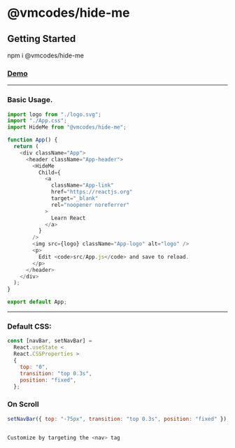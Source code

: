 # @vmcodes/hide-me

## Getting Started

npm i @vmcodes/hide-me

### [Demo](https://vmcodes-hide-me.netlify.app/)

---

### Basic Usage.

```javascript
import logo from "./logo.svg";
import "./App.css";
import HideMe from "@vmcodes/hide-me";

function App() {
  return (
    <div className="App">
      <header className="App-header">
        <HideMe
          Child={
            <a
              className="App-link"
              href="https://reactjs.org"
              target="_blank"
              rel="noopener noreferrer"
            >
              Learn React
            </a>
          }
        />
        <img src={logo} className="App-logo" alt="logo" />
        <p>
          Edit <code>src/App.js</code> and save to reload.
        </p>
      </header>
    </div>
  );
}

export default App;
```

---

### Default CSS:

```javascript
const [navBar, setNavBar] =
  React.useState <
  React.CSSProperties >
  {
    top: "0",
    transition: "top 0.3s",
    position: "fixed",
  };
```

### On Scroll

```javascript
setNavBar({ top: "-75px", transition: "top 0.3s", position: "fixed" });


Customize by targeting the <nav> tag
```
